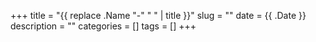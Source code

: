 +++
title = "{{ replace .Name "-" " " | title }}"
slug = ""
date = {{ .Date }}
description = ""
categories = []
tags = []
+++
